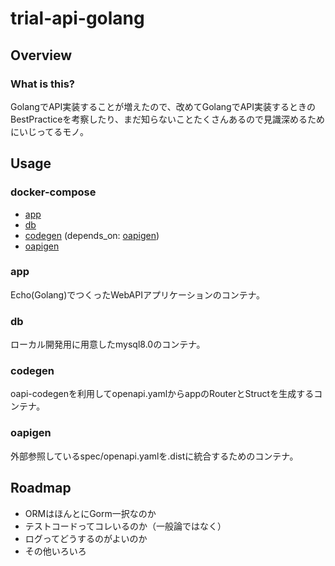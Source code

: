 # trial-api-golang

## Overview

### What is this?
GolangでAPI実装することが増えたので、改めてGolangでAPI実装するときのBestPracticeを考察したり、まだ知らないことたくさんあるので見識深めるためにいじってるモノ。

## Usage

### docker-compose
- [app](#app)
- [db](#db)
- [codegen](#codegen) (depends_on: [oapigen](#oapigen))
- [oapigen](#oapigen)

### app
Echo(Golang)でつくったWebAPIアプリケーションのコンテナ。

### db
ローカル開発用に用意したmysql8.0のコンテナ。

### codegen
oapi-codegenを利用してopenapi.yamlからappのRouterとStructを生成するコンテナ。

### oapigen
外部参照しているspec/openapi.yamlを.distに統合するためのコンテナ。

## Roadmap
- ORMはほんとにGorm一択なのか
- テストコードってコレいるのか（一般論ではなく）
- ログってどうするのがよいのか
- その他いろいろ
